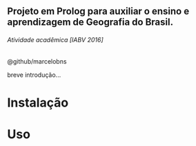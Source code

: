 
## Projeto em Prolog para auxiliar o ensino e aprendizagem de Geografia do Brasil.
###### Atividade acadêmica [IABV 2016]
@github/marcelobns

breve introdução...

# Instalação

# Uso
